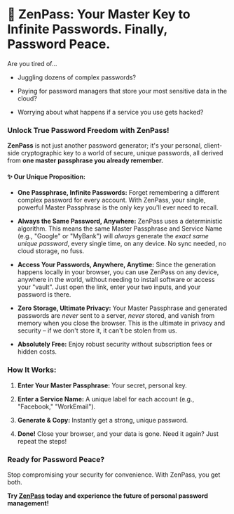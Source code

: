# 🧘 ZenPass: Your Master Key to Infinite Passwords. Finally, Password Peace.

Are you tired of...

- Juggling dozens of complex passwords?
    
- Paying for password managers that store your most sensitive data in the cloud?
    
- Worrying about what happens if a service you use gets hacked?
    

### Unlock True Password Freedom with ZenPass!

**ZenPass** is not just another password generator; it's your personal, client-side cryptographic key to a world of secure, unique passwords, all derived from **one master passphrase you already remember.**

#### ✨ Our Unique Proposition:

- **One Passphrase, Infinite Passwords:** Forget remembering a different complex password for every account. With ZenPass, your single, powerful Master Passphrase is the only key you'll ever need to recall.
    
- **Always the Same Password, Anywhere:** ZenPass uses a deterministic algorithm. This means the same Master Passphrase and Service Name (e.g., "Google" or "MyBank") will _always_ generate the _exact same unique password_, every single time, on any device. No sync needed, no cloud storage, no fuss.
    
- **Access Your Passwords, Anywhere, Anytime:** Since the generation happens locally in your browser, you can use ZenPass on any device, anywhere in the world, without needing to install software or access your "vault". Just open the link, enter your two inputs, and your password is there.
    
- **Zero Storage, Ultimate Privacy:** Your Master Passphrase and generated passwords are _never_ sent to a server, _never_ stored, and vanish from memory when you close the browser. This is the ultimate in privacy and security – if we don't store it, it can't be stolen from us.
    
- **Absolutely Free:** Enjoy robust security without subscription fees or hidden costs.
    

### How It Works:

1. **Enter Your Master Passphrase:** Your secret, personal key.
    
2. **Enter a Service Name:** A unique label for each account (e.g., "Facebook," "WorkEmail").
    
3. **Generate & Copy:** Instantly get a strong, unique password.
    
4. **Done!** Close your browser, and your data is gone. Need it again? Just repeat the steps!
    

### Ready for Password Peace?

Stop compromising your security for convenience. With ZenPass, you get both.

**Try [ZenPass](https://shubh18s.github.io/zenpass/zenpass.html) today and experience the future of personal password management!** 

